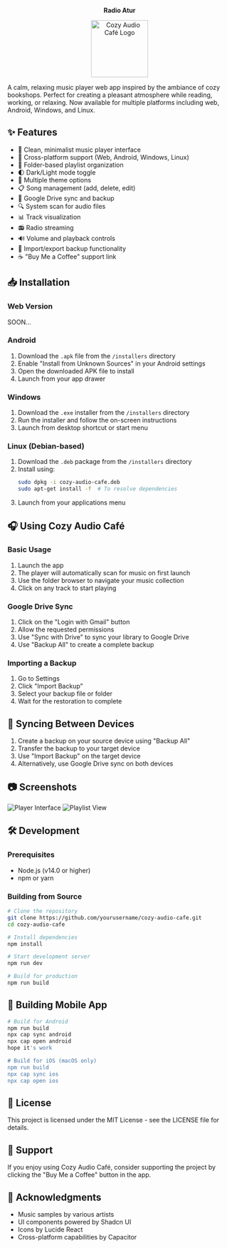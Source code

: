 <p align="center"><b> Radio Atur </b></p>

<p align="center">
  <img src="/public/app-icon-animated.gif" alt="Cozy Audio Café Logo" width="128" height="128" />
</p>

A calm, relaxing music player web app inspired by the ambiance of cozy bookshops. Perfect for creating a pleasant atmosphere while reading, working, or relaxing. Now available for multiple platforms including web, Android, Windows, and Linux.

## ✨ Features

- 🎵 Clean, minimalist music player interface
- 📱 Cross-platform support (Web, Android, Windows, Linux)
- 📁 Folder-based playlist organization
- 🌓 Dark/Light mode toggle
- 🎨 Multiple theme options
- 📋 Song management (add, delete, edit)
- 🔄 Google Drive sync and backup
- 🔍 System scan for audio files
- 📊 Track visualization
- 📻 Radio streaming
- 🔊 Volume and playback controls
- 💾 Import/export backup functionality
- ☕ "Buy Me a Coffee" support link

## 📥 Installation

### Web Version
SOON...

### Android
1. Download the `.apk` file from the `/installers` directory
2. Enable "Install from Unknown Sources" in your Android settings
3. Open the downloaded APK file to install
4. Launch from your app drawer

### Windows
1. Download the `.exe` installer from the `/installers` directory
2. Run the installer and follow the on-screen instructions
3. Launch from desktop shortcut or start menu

### Linux (Debian-based)
1. Download the `.deb` package from the `/installers` directory
2. Install using:
   ```bash
   sudo dpkg -i cozy-audio-cafe.deb
   sudo apt-get install -f  # To resolve dependencies
   ```
3. Launch from your applications menu

## 🎧 Using Cozy Audio Café

### Basic Usage
1. Launch the app
2. The player will automatically scan for music on first launch
3. Use the folder browser to navigate your music collection
4. Click on any track to start playing

### Google Drive Sync
1. Click on the "Login with Gmail" button
2. Allow the requested permissions
3. Use "Sync with Drive" to sync your library to Google Drive
4. Use "Backup All" to create a complete backup

### Importing a Backup
1. Go to Settings
2. Click "Import Backup"
3. Select your backup file or folder
4. Wait for the restoration to complete

## 🔄 Syncing Between Devices

1. Create a backup on your source device using "Backup All"
2. Transfer the backup to your target device
3. Use "Import Backup" on the target device
4. Alternatively, use Google Drive sync on both devices

## 📷 Screenshots

![Player Interface](https://images.unsplash.com/photo-1514525253161-7a46d19cd819?w=400)
![Playlist View](https://images.unsplash.com/photo-1514525253161-7a46d19cd819?w=400)

## 🛠️ Development

### Prerequisites
- Node.js (v14.0 or higher)
- npm or yarn

### Building from Source
```bash
# Clone the repository
git clone https://github.com/yourusername/cozy-audio-cafe.git
cd cozy-audio-cafe

# Install dependencies
npm install

# Start development server
npm run dev

# Build for production
npm run build
```

## 📱 Building Mobile App
```bash
# Build for Android
npm run build
npx cap sync android
npx cap open android
hope it's work

# Build for iOS (macOS only)
npm run build
npx cap sync ios
npx cap open ios
```

## 📃 License

This project is licensed under the MIT License - see the LICENSE file for details.

## 💖 Support

If you enjoy using Cozy Audio Café, consider supporting the project by clicking the "Buy Me a Coffee" button in the app.

## 🙏 Acknowledgments

- Music samples by various artists
- UI components powered by Shadcn UI
- Icons by Lucide React
- Cross-platform capabilities by Capacitor
